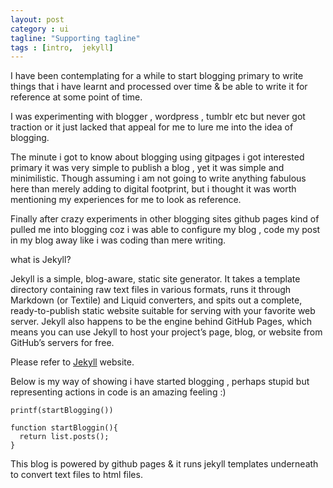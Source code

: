 ```yaml
---
layout: post
category : ui
tagline: "Supporting tagline"
tags : [intro,  jekyll]
---
```


I have been contemplating for a while to start blogging primary to write things that i have learnt and processed 
over time & be able to write it for reference at some point of time.

I was experimenting with blogger , wordpress , tumblr etc but never got traction or it just lacked that appeal 
for me to lure me into the idea of blogging.

The minute i got to know about blogging using gitpages i got interested primary it was very simple to publish a 
blog , yet it was  simple and minimilistic. Though assuming i am not going to write anything fabulous here than
merely adding to digital footprint, but i thought it was worth mentioning my experiences for me to look as reference.

Finally after crazy experiments in other blogging sites github pages kind of pulled me into blogging coz i was able
to configure my blog , code my post in my blog away like i was coding than mere writing.

what is Jekyll?

Jekyll is a simple, blog-aware, static site generator. It takes a template directory containing raw text files in various formats, runs it through Markdown (or Textile) and Liquid converters, and spits out a complete, ready-to-publish static website suitable for serving with your favorite web server. Jekyll also happens to be the engine behind GitHub Pages, which means you can use Jekyll to host your project’s page, blog, or website from GitHub’s servers for free.

Please refer to [Jekyll](http://jekyllrb.com/) website. 

Below is my way of showing i have started blogging , perhaps stupid but representing actions in code is an amazing feeling :)

`printf(startBlogging())`


    function startBloggin(){
      return list.posts();
    }

This blog is powered by github pages & it runs jekyll templates underneath to convert text files to html files.
